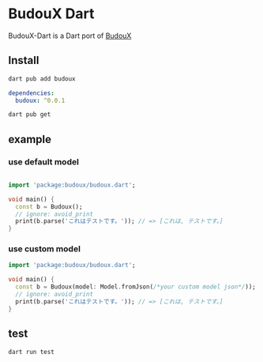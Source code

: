 # BudouX Dart

BudouX-Dart is a Dart port of [BudouX](https://github.com/google/budoux)


## Install
```sh
dart pub add budoux
```


```yaml
dependencies:
  budoux: ^0.0.1
```

```sh
dart pub get
```
## example

### use default model

```dart

import 'package:budoux/budoux.dart';

void main() {
  const b = Budoux();
  // ignore: avoid_print
  print(b.parse('これはテストです。')); // => [これは, テストです。]
}

```

### use custom model

```dart
import 'package:budoux/budoux.dart';

void main() {
  const b = Budoux(model: Model.fromJson(/*your custom model json*/));
  // ignore: avoid_print
  print(b.parse('これはテストです。')); // => [これは, テストです。]
}

```

## test

```sh
dart run test
```
